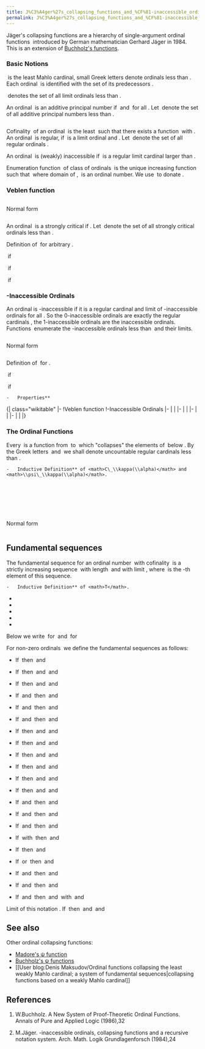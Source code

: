 ```yaml
---
title: J%C3%A4ger%27s_collapsing_functions_and_%CF%81-inaccessible_ordinals
permalink: J%C3%A4ger%27s_collapsing_functions_and_%CF%81-inaccessible_ordinals
---
```


Jäger's collapsing functions are a hierarchy of single-argument ordinal functions <math>\\psi\_\\pi</math> introduced by German mathematician Gerhard Jäger in 1984. This is an extension of [Buchholz's functions](Buchholz's_ψ_functions "Buchholz's ψ functions").

### Basic Notions

<math>M\_0</math> is the least Mahlo cardinal, small Greek letters denote ordinals less than <math>M\_0</math>. Each ordinal <math>\\alpha</math> is identified with the set of its predecessors <math>\\alpha=\\{\\beta|\\beta<\\alpha\\}</math>.

<math>L</math> denotes the set of all limit ordinals less than <math>M\_0</math>.

An ordinal <math>\\alpha</math> is an additive principal number if <math>\\alpha>0</math> and <math>\\xi+\\eta<\\alpha</math> for all <math>\\xi,\\eta<\\alpha</math>. Let <math>P</math> denote the set of all additive principal numbers less than <math>M\_0</math>.

<math>\\alpha=\_{NF}\\alpha \_{1}+\\cdots +\\alpha \_{n}:\\Leftrightarrow \\alpha =\\alpha \_{1}+\\cdots +\\alpha \_{n}\\wedge \\alpha \_{1}\\geq \\cdots \\geq \\alpha \_{n}\\wedge \\alpha \_{1},... ,\\alpha \_{n}\\in P</math>

Cofinality <math>\\text{cof}(\\alpha)</math> of an ordinal <math>\\alpha</math> is the least <math>\\beta</math> such that there exists a function <math>f:\\beta\\rightarrow\\alpha</math> with <math>\\text{sup}\\{f(\\xi )|\\xi <\\beta \\}=\\alpha</math>. An ordinal <math>\\alpha</math> is regular, if <math>\\alpha</math> is a limit ordinal and <math>\\text{cof}(\\alpha)=\\alpha</math>. Let <math>R</math> denote the set of all regular ordinals <math>\\in(\\omega, M\_0)</math>.

An ordinal <math>\\alpha</math> is (weakly) inaccessible if <math>\\alpha</math> is a regular limit cardinal larger than <math>\\omega</math>.

Enumeration function <math>F</math> of class of ordinals <math>X</math> is the unique increasing function such that <math>X=\\{F(\\alpha)|\\alpha\\in\\text{dom}(F)\\}</math> where domain of <math>F</math>, <math>\\text{dom}(F)</math> is an ordinal number. We use <math>\\text{Enum}(X)</math> to donate <math>F</math>.

### Veblen function

<math>\\varphi\_\\alpha=\\text{Enum}(\\{\\beta\\in P|\\forall\\gamma<\\alpha(\\varphi\_\\gamma(\\beta)=\\beta)\\})</math>

Normal form

<math>\\alpha=\_{NF}\\varphi\_\\beta(\\gamma):\\Leftrightarrow\\alpha=\\varphi\_\\beta(\\gamma)\\wedge\\beta,\\gamma<\\alpha</math>

An ordinal <math>\\alpha</math> is a strongly critical if <math>\\varphi(\\alpha,0)=\\alpha</math>. Let <math>S</math> denote the set of
all strongly critical ordinals less than <math>M\_0</math>.

Definition of <math>S(\\gamma)</math> for arbitrary <math>\\gamma</math>.

<math>S(\\gamma)=\\{\\gamma\\}</math> if <math>\\gamma\\in S\\cup\\{0\\}</math>

<math>S(\\gamma)=\\{\\alpha\_1,...,\\alpha\_n\\}</math> if <math>\\gamma=\_{NF}\\alpha\_1+\\cdots+\\alpha\_n\\notin P</math>

<math>S(\\gamma)=\\{\\alpha,\\beta\\}</math> if <math>\\gamma=\_{NF}\\varphi\_\\alpha(\\beta)\\notin S</math>

### <math>\\rho</math>-Inaccessible Ordinals

An ordinal is <math>\\rho</math>-inaccessible if it is a regular cardinal and limit of <math>\\alpha</math>-inaccessible ordinals for all <math>\\alpha<\\rho</math>. So the 0-inaccessible ordinals are exactly the regular cardinals <math>>\\omega</math>, the 1-inaccessible ordinals are the inaccessible ordinals. Functions <math>I\_\\rho:M\_0 \\rightarrow M\_0</math> enumerate the <math>\\rho</math>-inaccessible ordinals less than <math>M\_0</math> and their limits.

<math>I\_\\alpha=\\text{Enum}(\\{\\beta\\in R|\\forall\\gamma<\\alpha(I\_\\gamma(\\beta)=\\beta)\\}) </math>

Normal form

<math>\\alpha=\_{NF}I\_\\beta(\\gamma):\\Leftrightarrow\\alpha=I\_\\beta(\\gamma)\\wedge\\gamma\\notin L</math>

Definition of <math>\\gamma^{-}</math> for <math>\\gamma\\in R</math>.

<math>\\gamma^{-}=0</math> if <math>\\gamma=\_{NF}I\_\\alpha(0)</math>

<math>\\gamma^{-}=I\_\\alpha(\\beta)</math> if <math>\\gamma=\_{NF}I\_\\alpha(\\beta+1)</math>

    -   Properties**

{| class="wikitable"
|-
!Veblen function
!<math>\\rho</math>-Inaccessible Ordinals
|-
|<math>\\varphi\_\\alpha(\\beta)\\in P</math>
|<math>I\_\\alpha(0), I\_\\alpha(\\beta+1)\\in R</math>
|-
|<math>\\gamma<\\alpha\\Rightarrow\\varphi\_\\gamma(\\varphi\_\\alpha(\\beta))=\\varphi\_\\alpha(\\beta)</math>
|<math>\\gamma<\\alpha\\Rightarrow I\_\\gamma(I\_\\alpha(\\beta))=I\_\\alpha(\\beta)</math>
|-
|<math>\\beta<\\gamma\\Rightarrow\\varphi\_\\alpha(\\beta)<\\varphi\_\\alpha(\\gamma)</math>
|<math>\\beta<\\gamma\\Rightarrow I\_\\alpha(\\beta)<I\_\\alpha(\\gamma)</math>
|-
|<math>\\alpha<\\beta\\Rightarrow\\varphi\_\\alpha(0)<\\varphi\_\\beta(0)</math>
|<math>\\alpha<\\beta\\Rightarrow I\_\\alpha(0)<I\_\\beta(0)</math>
|}

### The Ordinal Functions <math>\\psi\_\\kappa</math>

Every <math>\\psi\_\\kappa</math> is a function from <math>M\_0</math> to <math>\\kappa</math> which "collapses" the elements of <math>M\_0</math> below <math>\\kappa</math>. By the Greek letters <math>\\kappa</math> and <math>\\pi</math> we shall denote uncountable regular cardinals less than <math>M\_0</math>.

    -   Inductive Definition** of <math>C\_\\kappa(\\alpha)</math> and <math>\\psi\_\\kappa(\\alpha)</math>.

<math>\\{\\kappa^{-}\\}\\cup\\kappa^{-}\\subset C\_\\kappa^n(\\alpha)</math>

<math>S(\\gamma)\\subset C\_\\kappa^n(\\alpha)\\Rightarrow\\gamma\\in C\_\\kappa^{n+1}(\\alpha)</math>

<math>\\beta,\\gamma\\in C\_\\kappa^n(\\alpha)\\Rightarrow I\_\\beta(\\gamma)\\in C\_\\kappa^{n+1}(\\alpha)</math>

<math>\\gamma<\\pi<\\kappa\\wedge\\pi\\in C\_\\kappa^n(\\alpha)\\Rightarrow \\gamma\\in C\_\\kappa^{n+1}(\\alpha)</math>

<math>\\gamma<\\alpha\\wedge\\gamma,\\pi\\in C\_\\kappa^n(\\alpha)\\wedge\\gamma\\in C\_\\pi(\\gamma)\\Rightarrow \\psi\_\\pi(\\gamma)\\in C\_\\kappa^{n+1}(\\alpha)</math>

<math>C\_\\kappa(\\alpha)=\\cup\\{C\_\\kappa^n(\\alpha)|n<\\omega\\}</math>

<math>\\psi\_\\kappa(\\alpha)=\\text{min}\\{\\xi|\\xi\\notin C\_\\kappa(\\alpha)\\}</math>

Normal form

<math>\\alpha=\_{NF}\\psi\_\\kappa(\\beta):\\Leftrightarrow\\alpha=\\psi\_\\kappa(\\beta)\\wedge\\beta\\in C\_\\kappa(\\beta)</math>

## Fundamental sequences
 
The fundamental sequence for an ordinal number <math>\\alpha</math> with cofinality <math>\\text{cof}(\\alpha)=\\beta</math> is a strictly increasing sequence <math>(\\alpha[\\eta])\_{\\eta<\\beta}</math> with length <math>\\beta</math> and with limit <math>\\alpha</math>, where <math>\\alpha[\\eta]</math> is the <math>\\eta</math>-th element of this sequence.

    -   Inductive Definition** of <math>T</math>.
-   <math>0 \\in T</math>
-   <math>\\alpha=\_{NF}\\alpha \_{1}+\\cdots +\\alpha \_{n}\\wedge \\alpha \_{1},... ,\\alpha \_{n}\\in T\\Rightarrow\\alpha\\in T</math>
-   <math>\\alpha=\_{NF}\\varphi\_\\beta(\\gamma)\\wedge\\beta,\\gamma\\in T\\Rightarrow\\alpha\\in T</math>
-   <math>\\alpha=\_{NF}I\_\\beta(\\gamma)\\wedge\\beta,\\gamma\\in T\\Rightarrow\\alpha\\in T</math>
-   <math>\\alpha=\_{NF}\\psi\_\\kappa(\\beta)\\wedge\\kappa, \\beta\\in T\\Rightarrow\\alpha\\in T</math>

Below we write <math>I(\\alpha,\\beta)</math> for <math>I\_\\alpha(\\beta)</math> and <math>\\varphi(\\alpha,\\beta)</math> for <math>\\varphi\_\\alpha(\\beta)</math>

For non-zero ordinals <math>\\alpha\\in T</math> we define the fundamental sequences as follows:

-   If <math>\\alpha=\\varphi(0,\\beta+1)</math> then <math>\\text{cof}(\\alpha)=\\omega</math> and <math>\\alpha[\\eta]=\\varphi(0,\\beta)\\times\\eta</math>
-   If <math>\\alpha=\\varphi(\\beta+1,0)</math> then <math>\\text{cof}(\\alpha)=\\omega</math> and <math>\\alpha[0]=0</math> and <math>\\alpha[\\eta+1]=\\varphi(\\beta,\\alpha[\\eta])</math>
-   If <math>\\alpha=\\varphi(\\beta+1,\\gamma+1)</math> then <math>\\text{cof}(\\alpha)=\\omega</math> and <math>\\alpha[0]=\\varphi(\\beta+1,\\gamma)+1</math> and <math>\\alpha[\\eta+1]=\\varphi(\\beta,\\alpha[\\eta])</math>
-   If <math>\\alpha=\\varphi(\\beta,0)</math> and <math>\\beta\\in L</math> then <math>\\text{cof}(\\alpha)=\\text{cof}(\\beta)</math> and <math>\\alpha[\\eta]=\\varphi(\\beta[\\eta],0)</math>
-   If <math>\\alpha=\\varphi(\\beta,\\gamma+1)</math> and <math>\\beta\\in L</math> then <math>\\text{cof}(\\alpha)=\\text{cof}(\\beta)</math> and <math>\\alpha[\\eta]=\\varphi(\\beta[\\eta],\\varphi(\\beta,\\gamma)+1)</math>
-   If <math>\\alpha=\\varphi(\\beta,\\gamma)</math> and <math>\\gamma\\in L</math> then <math>\\text{cof}(\\alpha)=\\text{cof}(\\gamma)</math> and <math>\\alpha[\\eta]=\\varphi(\\beta,\\gamma[\\eta])</math>


-   If <math>\\alpha=\\psi\_{I(0,0)}(0)</math> then <math>\\text{cof}(\\alpha)=\\omega</math> and <math>\\alpha[0]=0</math> and <math>\\alpha[\\eta+1]=\\varphi(\\alpha[\\eta],0)</math>
-   If <math>\\alpha=\\psi\_{I(0,\\beta+1)}(0)</math> then <math>\\text{cof}(\\alpha)=\\omega</math> and <math>\\alpha[0]=I(0,\\beta)+1</math> and <math>\\alpha[\\eta+1]=\\varphi(\\alpha[\\eta],0)</math>
-   If <math>\\alpha=\\psi\_{I(0,\\beta)}(\\gamma+1)</math> then <math>\\text{cof}(\\alpha)=\\omega</math> and <math>\\alpha[0]=\\psi\_{I(0,\\beta)}(\\gamma)+1</math> and <math>\\alpha[\\eta+1]=\\varphi(\\alpha[\\eta],0)</math>


-   If <math>\\alpha=\\psi\_{I(\\beta+1,0)}(0)</math> then <math>\\text{cof}(\\alpha)=\\omega</math> and <math>\\alpha[0]=0</math> and <math>\\alpha[\\eta+1]=I(\\beta,\\alpha[\\eta])</math>
-   If <math>\\alpha=\\psi\_{I(\\beta+1,\\gamma+1)}(0)</math> then <math>\\text{cof}(\\alpha)=\\omega</math> and <math>\\alpha[0]=I(\\beta+1,\\gamma)+1</math> and <math>\\alpha[\\eta+1]=I(\\beta,\\alpha[\\eta])</math>
-   If <math>\\alpha=\\psi\_{I(\\beta+1,\\gamma)}(\\delta+1)</math> then <math>\\text{cof}(\\alpha)=\\omega</math> and <math>\\alpha[0]=\\psi\_{I(\\beta+1,\\gamma)}(\\delta)+1</math> and <math>\\alpha[\\eta+1]=I(\\beta,\\alpha[\\eta])</math>


-   If <math>\\alpha=\\psi\_{I(\\beta,0)}(0)</math> and <math>\\beta\\in L</math> then <math>\\text{cof}(\\alpha)=\\text{cof}(\\beta)</math> and <math>\\alpha[\\eta]=I(\\beta[\\eta],0)</math>
-   If <math>\\alpha=\\psi\_{I(\\beta,\\gamma+1)}(0)</math> and <math>\\beta\\in L</math> then <math>\\text{cof}(\\alpha)=\\text{cof}(\\beta)</math> and <math>\\alpha[\\eta]=I(\\beta[\\eta],I(\\beta,\\gamma)+1)</math>
-   If <math>\\alpha=\\psi\_{I(\\beta,\\gamma)}(\\delta+1)</math> and <math>\\beta\\in L</math> then <math>\\text{cof}(\\alpha)=\\text{cof}(\\beta)</math> and <math>\\alpha[\\eta]=I(\\beta[\\eta],\\psi\_{I(\\beta,\\gamma)}(\\delta)+1)</math>


-   If <math>\\alpha=\\alpha\_1+\\alpha\_2+\\cdots+\\alpha\_n</math> with <math>n\\geq 2</math> then <math>\\text{cof}(\\alpha)=\\text{cof}(\\alpha\_n)</math> and <math>\\alpha[\\eta]=\\alpha\_1+\\alpha\_2+\\cdots+(\\alpha\_n[\\eta])</math>
-   If <math>\\alpha=\\varphi(0,0)</math> then <math>\\text{cof}(\\alpha)=\\alpha=1</math> and <math>\\alpha[0]=0</math>
-   If <math>\\alpha=I(\\beta,0)</math> or <math>\\alpha=I(\\beta,\\gamma+1)</math> then <math>\\text{cof}(\\alpha)=\\alpha</math> and <math>\\alpha[\\eta]=\\eta</math>
-   If <math>\\alpha=I(\\beta,\\gamma)</math> and <math>\\gamma\\in L</math> then <math>\\text{cof}(\\alpha)=\\text{cof}(\\gamma)</math> and <math>\\alpha[\\eta]=I(\\beta,\\gamma[\\eta])</math>
-   If <math>\\alpha=\\psi\_\\pi(\\beta)</math> and <math>\\omega\\le\\text{cof}(\\beta)<\\pi</math> then <math>\\text{cof}(\\alpha)=\\text{cof}(\\beta)</math> and <math>\\alpha[\\eta]=\\psi\_\\pi(\\beta[\\eta])</math>
-   If <math>\\alpha=\\psi\_\\pi(\\beta)</math> and <math>\\text{cof}(\\beta)=\\rho\\geq\\pi</math> then <math>\\text{cof}(\\alpha)=\\omega</math> and <math>\\alpha[\\eta]=\\psi\_\\pi(\\beta[\\gamma[\\eta]])</math> with <math>\\gamma[0]=1</math> and <math>\\gamma[\\eta+1]=\\psi\_{\\rho}(\\beta[\\gamma[\\eta]])</math>


Limit of this notation <math>\\lambda</math>. If <math>\\alpha=\\lambda</math> then <math>\\text{cof}(\\alpha)=\\omega</math> and <math>\\alpha[0]=0</math> and <math>\\alpha[\\eta+1]=I(\\alpha[\\eta],0)</math>


## See also

Other ordinal collapsing functions:

-    [Madore's ψ function](Madore's_ψ_function "Madore's ψ function")
-    [Buchholz's ψ functions](Buchholz's_ψ_functions "Buchholz's ψ functions")
-    [[User blog:Denis Maksudov/Ordinal functions collapsing the least weakly Mahlo cardinal; a system of fundamental sequences‏‎|collapsing functions based on a weakly Mahlo cardinal]]

## References

1. W.Buchholz. A New System of Proof-Theoretic Ordinal Functions. Annals of Pure and Applied Logic (1986),32

2. M.Jäger. <math>\\rho</math>-inaccessible ordinals, collapsing functions and a recursive notation system. Arch. Math. Logik Grundlagenforsch (1984),24